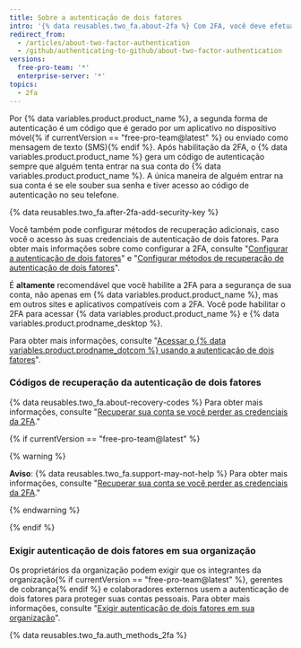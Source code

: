 ```yaml
---
title: Sobre a autenticação de dois fatores
intro: '{% data reusables.two_fa.about-2fa %} Com 2FA, você deve efetuar o login com seu nome de usuário e senha e fornecer outra forma de autenticação que você conheça ou tenha acesso.'
redirect_from:
  - /articles/about-two-factor-authentication
  - /github/authenticating-to-github/about-two-factor-authentication
versions:
  free-pro-team: '*'
  enterprise-server: '*'
topics:
  - 2fa
---
```

Por {% data variables.product.product_name %}, a segunda forma de autenticação é um código que é gerado por um aplicativo no dispositivo móvel{% if currentVersion == "free-pro-team@latest" %} ou enviado como mensagem de texto (SMS){% endif %}. Após habilitação da 2FA, o {% data variables.product.product_name %} gera um código de autenticação sempre que alguém tenta entrar na sua conta do {% data variables.product.product_name %}. A única maneira de alguém entrar na sua conta é se ele souber sua senha e tiver acesso ao código de autenticação no seu telefone.

{% data reusables.two_fa.after-2fa-add-security-key %}

Você também pode configurar métodos de recuperação adicionais, caso você o acesso às suas credenciais de autenticação de dois fatores. Para obter mais informações sobre como configurar a 2FA, consulte "[Configurar a autenticação de dois fatores](/articles/configuring-two-factor-authentication)" e "[Configurar métodos de recuperação de autenticação de dois fatores](/articles/configuring-two-factor-authentication-recovery-methods)".

É **altamente** recomendável que você habilite a 2FA para a segurança de sua conta, não apenas em {% data variables.product.product_name %}, mas em outros sites e aplicativos compatíveis com a 2FA. Você pode habilitar o 2FA para acessar {% data variables.product.product_name %} e {% data variables.product.prodname_desktop %}.

Para obter mais informações, consulte "[Acessar o {% data variables.product.prodname_dotcom %} usando a autenticação de dois fatores](/articles/accessing-github-using-two-factor-authentication)".

### Códigos de recuperação da autenticação de dois fatores

{% data reusables.two_fa.about-recovery-codes %} Para obter mais informações, consulte "[Recuperar sua conta se você perder as credenciais da 2FA](/articles/recovering-your-account-if-you-lose-your-2fa-credentials)."

{% if currentVersion == "free-pro-team@latest" %}

{% warning %}

**Aviso**: {% data reusables.two_fa.support-may-not-help %} Para obter mais informações, consulte "[Recuperar sua conta se você perder as credenciais da 2FA](/articles/recovering-your-account-if-you-lose-your-2fa-credentials)."

{% endwarning %}

{% endif %}

### Exigir autenticação de dois fatores em sua organização

Os proprietários da organização podem exigir que os integrantes da organização{% if currentVersion == "free-pro-team@latest" %}, gerentes de cobrança{% endif %} e colaboradores externos usem a autenticação de dois fatores para proteger suas contas pessoais. Para obter mais informações, consulte "[Exigir autenticação de dois fatores em sua organização](/articles/requiring-two-factor-authentication-in-your-organization)".

{% data reusables.two_fa.auth_methods_2fa %}
